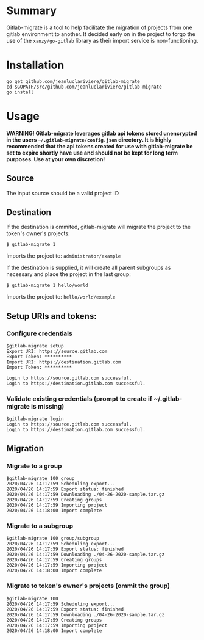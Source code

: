 # Summary
Gitlab-migrate is a tool to help facilitate the migration of projects from one gitlab environment to another. It decided early on in the project to forgo the use of the `xanzy/go-gitlab` library as their import service is non-functioning.

# Installation
```
go get github.com/jeanluclariviere/gitlab-migrate
cd $GOPATH/src/github.com/jeanluclariviere/gitlab-migrate
go install
```

# Usage
**WARNING! Gitlab-migrate leverages gitlab api tokens stored unencrypted in the users `~/.gitlab-migrate/config.json` directory. It is highly recommended that the api tokens created for use with gitlab-migrate be set to expire shortly have use and should not be kept for long term purposes. Use at your own discretion!**

## Source
The input source should be a valid project ID

## Destination
If the destination is ommited, gitlab-migrate will migrate the project to the token's owner's projects:

```
$ gitlab-migrate 1
```

Imports the project to: `administrator/example`


If the destination is supplied, it will create all parent subgroups as necessary and place the project in the last group:
```
$ gitlab-migrate 1 hello/world
```

Imports the project to: `hello/world/example`

## Setup URIs and tokens: 

### Configure credentials

```
$gitlab-migrate setup
Export URI: https://source.gitlab.com
Export Token: **********
Import URI: https://destination.gitlab.com
Import Token: **********

Login to https://source.gitlab.com successful.
Login to https://destination.gitlab.com successful.
```

### Validate existing credentials (prompt to create if ~/.gitlab-migrate is missing)

```
$gitlab-migrate login
Login to https://source.gitlab.com successful.
Login to https://destination.gitlab.com successful.
```

## Migration

### Migrate to a group
```
$gitlab-migrate 100 group
2020/04/26 14:17:59 Scheduling export...
2020/04/26 14:17:59 Export status: finished
2020/04/26 14:17:59 Downloading ./04-26-2020-sample.tar.gz
2020/04/26 14:17:59 Creating groups
2020/04/26 14:17:59 Importing project
2020/04/26 14:18:00 Import complete
```

### Migrate to a subgroup
```
$gitlab-migrate 100 group/subgroup
2020/04/26 14:17:59 Scheduling export...
2020/04/26 14:17:59 Export status: finished
2020/04/26 14:17:59 Downloading ./04-26-2020-sample.tar.gz
2020/04/26 14:17:59 Creating groups
2020/04/26 14:17:59 Importing project
2020/04/26 14:18:00 Import complete
```

### Migrate to token's owner's projects (ommit the group)
```
$gitlab-migrate 100 
2020/04/26 14:17:59 Scheduling export...
2020/04/26 14:17:59 Export status: finished
2020/04/26 14:17:59 Downloading ./04-26-2020-sample.tar.gz
2020/04/26 14:17:59 Creating groups
2020/04/26 14:17:59 Importing project
2020/04/26 14:18:00 Import complete
```
